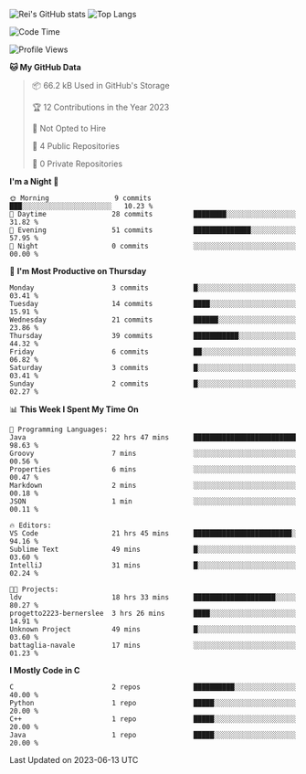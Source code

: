 ![Rei's GitHub stats](https://github-readme-stats.vercel.app/api?username=rei-doda&show_icons=true&theme=transparent)
![Top Langs](https://github-readme-stats.vercel.app/api/top-langs/?username=rei-doda&theme=transparent&layout=compact)

<!--START_SECTION:waka-->
![Code Time](http://img.shields.io/badge/Code%20Time-35%20hrs%2054%20mins-blue)

![Profile Views](http://img.shields.io/badge/Profile%20Views-101-blue)

**🐱 My GitHub Data** 

> 📦 66.2 kB Used in GitHub's Storage 
 > 
> 🏆 12 Contributions in the Year 2023
 > 
> 🚫 Not Opted to Hire
 > 
> 📜 4 Public Repositories 
 > 
> 🔑 0 Private Repositories 
 > 
**I'm a Night 🦉** 

```text
🌞 Morning                9 commits           ███░░░░░░░░░░░░░░░░░░░░░░   10.23 % 
🌆 Daytime                28 commits          ████████░░░░░░░░░░░░░░░░░   31.82 % 
🌃 Evening                51 commits          ██████████████░░░░░░░░░░░   57.95 % 
🌙 Night                  0 commits           ░░░░░░░░░░░░░░░░░░░░░░░░░   00.00 % 
```
📅 **I'm Most Productive on Thursday** 

```text
Monday                   3 commits           █░░░░░░░░░░░░░░░░░░░░░░░░   03.41 % 
Tuesday                  14 commits          ████░░░░░░░░░░░░░░░░░░░░░   15.91 % 
Wednesday                21 commits          ██████░░░░░░░░░░░░░░░░░░░   23.86 % 
Thursday                 39 commits          ███████████░░░░░░░░░░░░░░   44.32 % 
Friday                   6 commits           ██░░░░░░░░░░░░░░░░░░░░░░░   06.82 % 
Saturday                 3 commits           █░░░░░░░░░░░░░░░░░░░░░░░░   03.41 % 
Sunday                   2 commits           █░░░░░░░░░░░░░░░░░░░░░░░░   02.27 % 
```


📊 **This Week I Spent My Time On** 

```text
💬 Programming Languages: 
Java                     22 hrs 47 mins      █████████████████████████   98.63 % 
Groovy                   7 mins              ░░░░░░░░░░░░░░░░░░░░░░░░░   00.56 % 
Properties               6 mins              ░░░░░░░░░░░░░░░░░░░░░░░░░   00.47 % 
Markdown                 2 mins              ░░░░░░░░░░░░░░░░░░░░░░░░░   00.18 % 
JSON                     1 min               ░░░░░░░░░░░░░░░░░░░░░░░░░   00.11 % 

🔥 Editors: 
VS Code                  21 hrs 45 mins      ████████████████████████░   94.16 % 
Sublime Text             49 mins             █░░░░░░░░░░░░░░░░░░░░░░░░   03.60 % 
IntelliJ                 31 mins             █░░░░░░░░░░░░░░░░░░░░░░░░   02.24 % 

🐱‍💻 Projects: 
ldv                      18 hrs 33 mins      ████████████████████░░░░░   80.27 % 
progetto2223-bernerslee  3 hrs 26 mins       ████░░░░░░░░░░░░░░░░░░░░░   14.91 % 
Unknown Project          49 mins             █░░░░░░░░░░░░░░░░░░░░░░░░   03.60 % 
battaglia-navale         17 mins             ░░░░░░░░░░░░░░░░░░░░░░░░░   01.23 % 
```

**I Mostly Code in C** 

```text
C                        2 repos             ██████████░░░░░░░░░░░░░░░   40.00 % 
Python                   1 repo              █████░░░░░░░░░░░░░░░░░░░░   20.00 % 
C++                      1 repo              █████░░░░░░░░░░░░░░░░░░░░   20.00 % 
Java                     1 repo              █████░░░░░░░░░░░░░░░░░░░░   20.00 % 
```




 Last Updated on 2023-06-13 UTC
<!--END_SECTION:waka-->